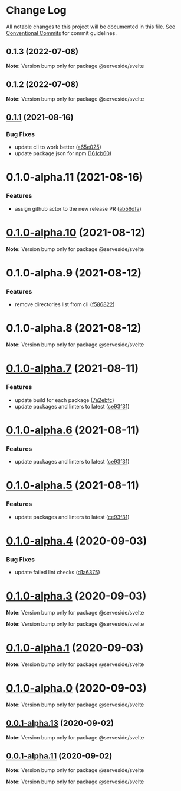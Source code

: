 # Change Log

All notable changes to this project will be documented in this file.
See [Conventional Commits](https://conventionalcommits.org) for commit guidelines.

## 0.1.3 (2022-07-08)

**Note:** Version bump only for package @serveside/svelte





## 0.1.2 (2022-07-08)

**Note:** Version bump only for package @serveside/svelte





## [0.1.1](https://github.com/serveside/serveside/compare/v0.1.0-alpha.8...v0.1.1) (2021-08-16)


### Bug Fixes

* update cli to work better ([a65e025](https://github.com/serveside/serveside/commit/a65e025f6e65c77ffebd6c9c75e6fd3d1470a64f))
* update package json for npm ([161cb60](https://github.com/serveside/serveside/commit/161cb60c05abb8176806cb593418630030bdf036))





# 0.1.0-alpha.11 (2021-08-16)


### Features

* assign github actor to the new release PR ([ab56dfa](https://github.com/serveside/serveside/commit/ab56dfa31452324fae17db98b12a247e820a4975))





# [0.1.0-alpha.10](https://github.com/serveside/serveside/compare/v0.1.0-alpha.8...v0.1.0-alpha.10) (2021-08-12)

**Note:** Version bump only for package @serveside/svelte





# 0.1.0-alpha.9 (2021-08-12)


### Features

* remove directories list from cli ([f586822](https://github.com/serveside/serveside/commit/f5868221dcbab99904b1253b6ae1e39f74e68a26))





# 0.1.0-alpha.8 (2021-08-12)

**Note:** Version bump only for package @serveside/svelte





# [0.1.0-alpha.7](https://github.com/serveside/serveside/compare/v0.1.0-alpha.4...v0.1.0-alpha.7) (2021-08-11)


### Features

* update build for each package ([7e2ebfc](https://github.com/serveside/serveside/commit/7e2ebfc98f6f3bac1e5dd1c116d1c5d30e80a79b))
* update packages and linters to latest ([ce93f31](https://github.com/serveside/serveside/commit/ce93f31d740106f62285acb9dd076066ae250390))





# [0.1.0-alpha.6](https://github.com/serveside/serveside/compare/v0.1.0-alpha.4...v0.1.0-alpha.6) (2021-08-11)


### Features

* update packages and linters to latest ([ce93f31](https://github.com/serveside/serveside/commit/ce93f31d740106f62285acb9dd076066ae250390))





# [0.1.0-alpha.5](https://github.com/serveside/serveside/compare/v0.1.0-alpha.4...v0.1.0-alpha.5) (2021-08-11)


### Features

* update packages and linters to latest ([ce93f31](https://github.com/serveside/serveside/commit/ce93f31d740106f62285acb9dd076066ae250390))





# [0.1.0-alpha.4](https://github.com/serveside/serveside/compare/v0.1.0-alpha.3...v0.1.0-alpha.4) (2020-09-03)


### Bug Fixes

* update failed lint checks ([d1a6375](https://github.com/serveside/serveside/commit/d1a6375a0051c4e9af08d63b5df53f648bff74fd))





# [0.1.0-alpha.3](https://github.com/serveside/serveside/compare/v0.1.0-alpha.2...v0.1.0-alpha.3) (2020-09-03)

**Note:** Version bump only for package @serveside/svelte







**Note:** Version bump only for package @serveside/svelte





# [0.1.0-alpha.1](https://github.com/serveside/serveside/compare/v0.1.0-alpha.0...v0.1.0-alpha.1) (2020-09-03)

**Note:** Version bump only for package @serveside/svelte





# [0.1.0-alpha.0](https://github.com/serveside/serveside/compare/v0.0.1-alpha.14...v0.1.0-alpha.0) (2020-09-03)

**Note:** Version bump only for package @serveside/svelte





## [0.0.1-alpha.13](https://github.com/serveside/serveside/compare/v0.0.1-alpha.12...v0.0.1-alpha.13) (2020-09-02)

**Note:** Version bump only for package @serveside/svelte





## [0.0.1-alpha.11](https://github.com/serveside/serveside/compare/v0.0.1-alpha.8...v0.0.1-alpha.11) (2020-09-02)

**Note:** Version bump only for package @serveside/svelte







**Note:** Version bump only for package @serveside/svelte
